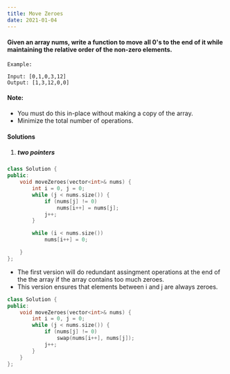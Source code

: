 ```yaml
---
title: Move Zeroes
date: 2021-01-04
---
```

#### Given an array nums, write a function to move all 0's to the end of it while maintaining the relative order of the non-zero elements.

```
Example:

Input: [0,1,0,3,12]
Output: [1,3,12,0,0]
```

#### Note:

-    You must do this in-place without making a copy of the array.
-    Minimize the total number of operations.

#### Solutions

1. ##### two pointers

```cpp
class Solution {
public:
    void moveZeroes(vector<int>& nums) {
        int i = 0, j = 0;
        while (j < nums.size()) {
            if (nums[j] != 0)
                nums[i++] = nums[j];
            j++;
        }

        while (i < nums.size())
            nums[i++] = 0;

    }
};
```

- The first version will do redundant assingment operations at the end of the the array if the array contains too much zeroes.
- This version ensures that elements between i and j are always zeroes.

```cpp
class Solution {
public:
    void moveZeroes(vector<int>& nums) {
        int i = 0, j = 0;
        while (j < nums.size()) {
            if (nums[j] != 0)
                swap(nums[i++], nums[j]);
            j++;
        }
    }
};
```